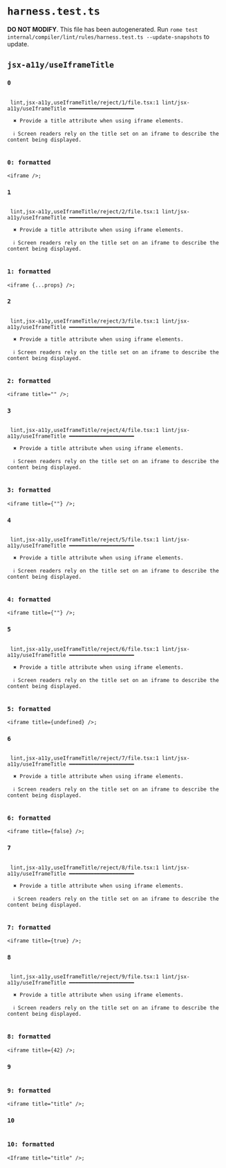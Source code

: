# `harness.test.ts`

**DO NOT MODIFY**. This file has been autogenerated. Run `rome test internal/compiler/lint/rules/harness.test.ts --update-snapshots` to update.

## `jsx-a11y/useIframeTitle`

### `0`

```

 lint,jsx-a11y,useIframeTitle/reject/1/file.tsx:1 lint/jsx-a11y/useIframeTitle ━━━━━━━━━━━━━━━━━━━━━

  ✖ Provide a title attribute when using iframe elements.

  ℹ Screen readers rely on the title set on an iframe to describe the content being displayed.


```

### `0: formatted`

```tsx
<iframe />;

```

### `1`

```

 lint,jsx-a11y,useIframeTitle/reject/2/file.tsx:1 lint/jsx-a11y/useIframeTitle ━━━━━━━━━━━━━━━━━━━━━

  ✖ Provide a title attribute when using iframe elements.

  ℹ Screen readers rely on the title set on an iframe to describe the content being displayed.


```

### `1: formatted`

```tsx
<iframe {...props} />;

```

### `2`

```

 lint,jsx-a11y,useIframeTitle/reject/3/file.tsx:1 lint/jsx-a11y/useIframeTitle ━━━━━━━━━━━━━━━━━━━━━

  ✖ Provide a title attribute when using iframe elements.

  ℹ Screen readers rely on the title set on an iframe to describe the content being displayed.


```

### `2: formatted`

```tsx
<iframe title="" />;

```

### `3`

```

 lint,jsx-a11y,useIframeTitle/reject/4/file.tsx:1 lint/jsx-a11y/useIframeTitle ━━━━━━━━━━━━━━━━━━━━━

  ✖ Provide a title attribute when using iframe elements.

  ℹ Screen readers rely on the title set on an iframe to describe the content being displayed.


```

### `3: formatted`

```tsx
<iframe title={""} />;

```

### `4`

```

 lint,jsx-a11y,useIframeTitle/reject/5/file.tsx:1 lint/jsx-a11y/useIframeTitle ━━━━━━━━━━━━━━━━━━━━━

  ✖ Provide a title attribute when using iframe elements.

  ℹ Screen readers rely on the title set on an iframe to describe the content being displayed.


```

### `4: formatted`

```tsx
<iframe title={""} />;

```

### `5`

```

 lint,jsx-a11y,useIframeTitle/reject/6/file.tsx:1 lint/jsx-a11y/useIframeTitle ━━━━━━━━━━━━━━━━━━━━━

  ✖ Provide a title attribute when using iframe elements.

  ℹ Screen readers rely on the title set on an iframe to describe the content being displayed.


```

### `5: formatted`

```tsx
<iframe title={undefined} />;

```

### `6`

```

 lint,jsx-a11y,useIframeTitle/reject/7/file.tsx:1 lint/jsx-a11y/useIframeTitle ━━━━━━━━━━━━━━━━━━━━━

  ✖ Provide a title attribute when using iframe elements.

  ℹ Screen readers rely on the title set on an iframe to describe the content being displayed.


```

### `6: formatted`

```tsx
<iframe title={false} />;

```

### `7`

```

 lint,jsx-a11y,useIframeTitle/reject/8/file.tsx:1 lint/jsx-a11y/useIframeTitle ━━━━━━━━━━━━━━━━━━━━━

  ✖ Provide a title attribute when using iframe elements.

  ℹ Screen readers rely on the title set on an iframe to describe the content being displayed.


```

### `7: formatted`

```tsx
<iframe title={true} />;

```

### `8`

```

 lint,jsx-a11y,useIframeTitle/reject/9/file.tsx:1 lint/jsx-a11y/useIframeTitle ━━━━━━━━━━━━━━━━━━━━━

  ✖ Provide a title attribute when using iframe elements.

  ℹ Screen readers rely on the title set on an iframe to describe the content being displayed.


```

### `8: formatted`

```tsx
<iframe title={42} />;

```

### `9`

```

```

### `9: formatted`

```tsx
<iframe title="title" />;

```

### `10`

```

```

### `10: formatted`

```tsx
<Iframe title="title" />;

```
